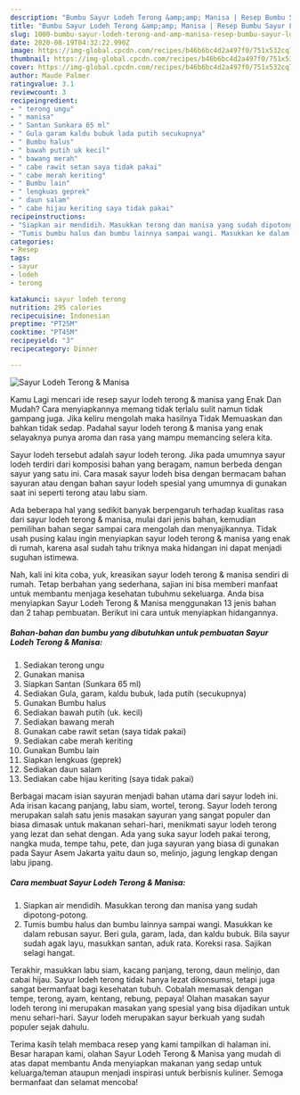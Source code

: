 ```yaml
---
description: "Bumbu Sayur Lodeh Terong &amp;amp; Manisa | Resep Bumbu Sayur Lodeh Terong &amp;amp; Manisa Yang Enak dan Simpel"
title: "Bumbu Sayur Lodeh Terong &amp;amp; Manisa | Resep Bumbu Sayur Lodeh Terong &amp;amp; Manisa Yang Enak dan Simpel"
slug: 1000-bumbu-sayur-lodeh-terong-and-amp-manisa-resep-bumbu-sayur-lodeh-terong-and-amp-manisa-yang-enak-dan-simpel
date: 2020-08-19T04:32:22.990Z
image: https://img-global.cpcdn.com/recipes/b46b6bc4d2a497f0/751x532cq70/sayur-lodeh-terong-manisa-foto-resep-utama.jpg
thumbnail: https://img-global.cpcdn.com/recipes/b46b6bc4d2a497f0/751x532cq70/sayur-lodeh-terong-manisa-foto-resep-utama.jpg
cover: https://img-global.cpcdn.com/recipes/b46b6bc4d2a497f0/751x532cq70/sayur-lodeh-terong-manisa-foto-resep-utama.jpg
author: Maude Palmer
ratingvalue: 3.1
reviewcount: 3
recipeingredient:
- " terong ungu"
- " manisa"
- " Santan Sunkara 65 ml"
- " Gula garam kaldu bubuk lada putih secukupnya"
- " Bumbu halus"
- " bawah putih uk kecil"
- " bawang merah"
- " cabe rawit setan saya tidak pakai"
- " cabe merah keriting"
- " Bumbu lain"
- " lengkuas geprek"
- " daun salam"
- " cabe hijau keriting saya tidak pakai"
recipeinstructions:
- "Siapkan air mendidih. Masukkan terong dan manisa yang sudah dipotong-potong."
- "Tumis bumbu halus dan bumbu lainnya sampai wangi. Masukkan ke dalam rebusan sayur. Beri gula, garam, lada, dan kaldu bubuk. Bila sayur sudah agak layu, masukkan santan, aduk rata. Koreksi rasa. Sajikan selagi hangat."
categories:
- Resep
tags:
- sayur
- lodeh
- terong

katakunci: sayur lodeh terong 
nutrition: 295 calories
recipecuisine: Indonesian
preptime: "PT25M"
cooktime: "PT45M"
recipeyield: "3"
recipecategory: Dinner

---
```



![Sayur Lodeh Terong &amp; Manisa](https://img-global.cpcdn.com/recipes/b46b6bc4d2a497f0/751x532cq70/sayur-lodeh-terong-manisa-foto-resep-utama.jpg)

Kamu Lagi mencari ide resep sayur lodeh terong &amp; manisa yang Enak Dan Mudah? Cara menyiapkannya memang tidak terlalu sulit namun tidak gampang juga. Jika keliru mengolah maka hasilnya Tidak Memuaskan dan bahkan tidak sedap. Padahal sayur lodeh terong &amp; manisa yang enak selayaknya punya aroma dan rasa yang mampu memancing selera kita.

Sayur lodeh tersebut adalah sayur lodeh terong. Jika pada umumnya sayur lodeh terdiri dari komposisi bahan yang beragam, namun berbeda dengan sayur yang satu ini. Cara masak sayur lodeh bisa dengan bermacam bahan sayuran atau dengan bahan sayur lodeh spesial yang umumnya di gunakan saat ini seperti terong atau labu siam.

Ada beberapa hal yang sedikit banyak berpengaruh terhadap kualitas rasa dari sayur lodeh terong &amp; manisa, mulai dari jenis bahan, kemudian pemilihan bahan segar sampai cara mengolah dan menyajikannya. Tidak usah pusing kalau ingin menyiapkan sayur lodeh terong &amp; manisa yang enak di rumah, karena asal sudah tahu triknya maka hidangan ini dapat menjadi suguhan istimewa.


Nah, kali ini kita coba, yuk, kreasikan sayur lodeh terong &amp; manisa sendiri di rumah. Tetap berbahan yang sederhana, sajian ini bisa memberi manfaat untuk membantu menjaga kesehatan tubuhmu sekeluarga. Anda bisa menyiapkan Sayur Lodeh Terong &amp; Manisa menggunakan 13 jenis bahan dan 2 tahap pembuatan. Berikut ini cara untuk menyiapkan hidangannya.

<!--inarticleads1-->

##### Bahan-bahan dan bumbu yang dibutuhkan untuk pembuatan Sayur Lodeh Terong &amp; Manisa:

1. Sediakan  terong ungu
1. Gunakan  manisa
1. Siapkan  Santan (Sunkara 65 ml)
1. Sediakan  Gula, garam, kaldu bubuk, lada putih (secukupnya)
1. Gunakan  Bumbu halus
1. Sediakan  bawah putih (uk. kecil)
1. Sediakan  bawang merah
1. Gunakan  cabe rawit setan (saya tidak pakai)
1. Sediakan  cabe merah keriting
1. Gunakan  Bumbu lain
1. Siapkan  lengkuas (geprek)
1. Sediakan  daun salam
1. Sediakan  cabe hijau keriting (saya tidak pakai)


Berbagai macam isian sayuran menjadi bahan utama dari sayur lodeh ini. Ada irisan kacang panjang, labu siam, wortel, terong. Sayur lodeh terong merupakan salah satu jenis masakan sayuran yang sangat populer dan biasa dimasak untuk makanan sehari-hari, menikmati sayur lodeh terong yang lezat dan sehat dengan. Ada yang suka sayur lodeh pakai terong, nangka muda, tempe tahu, pete, dan juga sayuran yang biasa di gunakan pada Sayur Asem Jakarta yaitu daun so, melinjo, jagung lengkap dengan labu jipang. 

<!--inarticleads2-->

##### Cara membuat Sayur Lodeh Terong &amp; Manisa:

1. Siapkan air mendidih. Masukkan terong dan manisa yang sudah dipotong-potong.
1. Tumis bumbu halus dan bumbu lainnya sampai wangi. Masukkan ke dalam rebusan sayur. Beri gula, garam, lada, dan kaldu bubuk. Bila sayur sudah agak layu, masukkan santan, aduk rata. Koreksi rasa. Sajikan selagi hangat.


Terakhir, masukkan labu siam, kacang panjang, terong, daun melinjo, dan cabai hijau. Sayur lodeh terong tidak hanya lezat dikonsumsi, tetapi juga sangat bermanfaat bagi kesehatan tubuh. Cobalah memasak dengan tempe, terong, ayam, kentang, rebung, pepaya! Olahan masakan sayur lodeh terong ini merupakan masakan yang spesial yang bisa dijadikan untuk menu sehari-hari. Sayur lodeh merupakan sayur berkuah yang sudah populer sejak dahulu. 

Terima kasih telah membaca resep yang kami tampilkan di halaman ini. Besar harapan kami, olahan Sayur Lodeh Terong &amp; Manisa yang mudah di atas dapat membantu Anda menyiapkan makanan yang sedap untuk keluarga/teman ataupun menjadi inspirasi untuk berbisnis kuliner. Semoga bermanfaat dan selamat mencoba!
